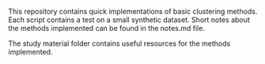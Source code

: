 This repository contains quick implementations of basic clustering methods. Each script contains a test on a small synthetic dataset. Short notes about the methods implemented can be found in the notes.md file. 

The study material folder contains useful resources for the methods implemented. 